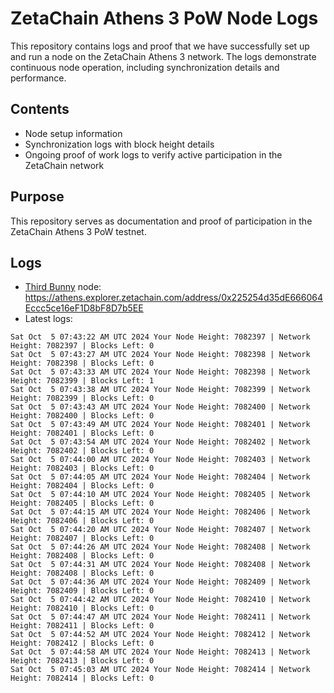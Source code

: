# ZetaChain Athens 3 PoW Node Logs
This repository contains logs and proof that we have successfully set up and run a node on the ZetaChain Athens 3 network. The logs demonstrate continuous node operation, including synchronization details and performance.

## Contents
- Node setup information
- Synchronization logs with block height details
- Ongoing proof of work logs to verify active participation in the ZetaChain network

## Purpose
This repository serves as documentation and proof of participation in the ZetaChain Athens 3 PoW testnet.

## Logs

- [Third Bunny](https://thirdbunny.xyz/) node: https://athens.explorer.zetachain.com/address/0x225254d35dE666064Eccc5ce16eF1D8bF8D7b5EE
- Latest logs:
```
Sat Oct  5 07:43:22 AM UTC 2024 Your Node Height: 7082397 | Network Height: 7082397 | Blocks Left: 0
Sat Oct  5 07:43:27 AM UTC 2024 Your Node Height: 7082398 | Network Height: 7082398 | Blocks Left: 0
Sat Oct  5 07:43:33 AM UTC 2024 Your Node Height: 7082398 | Network Height: 7082399 | Blocks Left: 1
Sat Oct  5 07:43:38 AM UTC 2024 Your Node Height: 7082399 | Network Height: 7082399 | Blocks Left: 0
Sat Oct  5 07:43:43 AM UTC 2024 Your Node Height: 7082400 | Network Height: 7082400 | Blocks Left: 0
Sat Oct  5 07:43:49 AM UTC 2024 Your Node Height: 7082401 | Network Height: 7082401 | Blocks Left: 0
Sat Oct  5 07:43:54 AM UTC 2024 Your Node Height: 7082402 | Network Height: 7082402 | Blocks Left: 0
Sat Oct  5 07:44:00 AM UTC 2024 Your Node Height: 7082403 | Network Height: 7082403 | Blocks Left: 0
Sat Oct  5 07:44:05 AM UTC 2024 Your Node Height: 7082404 | Network Height: 7082404 | Blocks Left: 0
Sat Oct  5 07:44:10 AM UTC 2024 Your Node Height: 7082405 | Network Height: 7082405 | Blocks Left: 0
Sat Oct  5 07:44:15 AM UTC 2024 Your Node Height: 7082406 | Network Height: 7082406 | Blocks Left: 0
Sat Oct  5 07:44:20 AM UTC 2024 Your Node Height: 7082407 | Network Height: 7082407 | Blocks Left: 0
Sat Oct  5 07:44:26 AM UTC 2024 Your Node Height: 7082408 | Network Height: 7082408 | Blocks Left: 0
Sat Oct  5 07:44:31 AM UTC 2024 Your Node Height: 7082408 | Network Height: 7082408 | Blocks Left: 0
Sat Oct  5 07:44:36 AM UTC 2024 Your Node Height: 7082409 | Network Height: 7082409 | Blocks Left: 0
Sat Oct  5 07:44:42 AM UTC 2024 Your Node Height: 7082410 | Network Height: 7082410 | Blocks Left: 0
Sat Oct  5 07:44:47 AM UTC 2024 Your Node Height: 7082411 | Network Height: 7082411 | Blocks Left: 0
Sat Oct  5 07:44:52 AM UTC 2024 Your Node Height: 7082412 | Network Height: 7082412 | Blocks Left: 0
Sat Oct  5 07:44:58 AM UTC 2024 Your Node Height: 7082413 | Network Height: 7082413 | Blocks Left: 0
Sat Oct  5 07:45:03 AM UTC 2024 Your Node Height: 7082414 | Network Height: 7082414 | Blocks Left: 0
```
